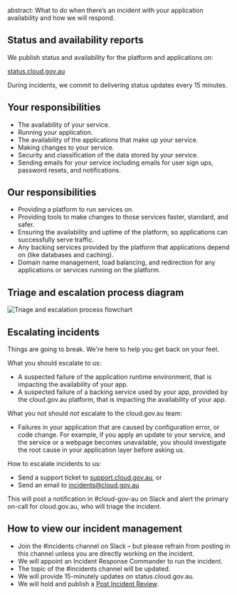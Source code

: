 abstract: What to do when there’s an incident with your application availability and how we will respond.

## Status and availability reports

We publish status and availability for the platform and applications on:

[status.cloud.gov.au](http://status.cloud.gov.au)

During incidents, we commit to delivering status updates every 15 minutes.

## Your responsibilities

* The availability of your service.
* Running your application.
* The availability of the applications that make up your service.
* Making changes to your service.
* Security and classification of the data stored by your service.
* Sending emails for your service including emails for user sign ups, password resets, and notifications.

## Our responsibilities

* Providing a platform to run services on.
* Providing tools to make changes to those services faster, standard, and safer.
* Ensuring the availability and uptime of the platform, so applications can successfully serve traffic.
* Any backing services provided by the platform that applications depend on (like databases and caching).
* Domain name management, load balancing, and redirection for any applications or services running on the platform.

## Triage and escalation process diagram

![Triage and escalation process flowchart](/support/triage_and_escalation_process.png)

## Escalating incidents

Things are going to break. We're here to help you get back on your feet.

What you should escalate to us:

* A suspected failure of the application runtime environment, that is impacting the availability of your app.
* A suspected failure of a backing service used by your app, provided by the cloud.gov.au platform, that is impacting the availability of your app.

What you not should _not_ escalate to the cloud.gov.au team:

* Failures in your application that are caused by configuration error, or code change. For example, if you apply an update to your service, and the service or a webpage becomes unavailable, you should investigate the root cause in your application layer before asking us.

How to escalate incidents to us:

* Send a support ticket to [support.cloud.gov.au](mailto:support@cloud.gov.au), or
* Send an email to [incidents@cloud.gov.au](mailto:support@cloud.gov.au)

This will post a notification in #cloud-gov-au on Slack and alert the primary on-call for cloud.gov.au, who will triage the incident.

## How to view our incident management

* Join the #incidents channel on Slack – but please refrain from posting in this channel unless you are directly working on the incident.
* We will appoint an Incident Response Commander to run the incident.
* The topic of the #incidents channel will be updated.
* We will provide 15-minutely updates on status.cloud.gov.au.
* We will hold and publish a [Post Incident Review](/support/incident_reports/).

